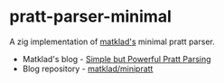 # pratt-parser-minimal

A zig implementation of [matklad's][matklad-github] minimal pratt parser.

- Matklad's blog - [Simple but Powerful Pratt Parsing][matklad-blog] 
- Blog repository - [matklad/minipratt][matklad-blog-repository]

[matklad-github]: https://github.com/matklad
[matklad-blog]: https://matklad.github.io/2020/04/13/simple-but-powerful-pratt-parsing.html
[matklad-blog-repository]: https://github.com/matklad/minipratt
